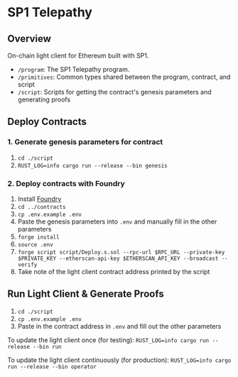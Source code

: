 # SP1 Telepathy

## Overview

On-chain light client for Ethereum built with SP1.

- `/program`: The SP1 Telepathy program.
- `/primitives`: Common types shared between the program, contract, and script
- `/script`: Scripts for getting the contract's genesis parameters and generating proofs

## Deploy Contracts

### 1. Generate genesis parameters for contract

1. `cd ./script`
2. `RUST_LOG=info cargo run --release --bin genesis`

### 2. Deploy contracts with Foundry

1. Install [Foundry](https://book.getfoundry.sh/getting-started/installation)
2. `cd ../contracts`
3. `cp .env.example .env`
4. Paste the genesis parameters into `.env` and manually fill in the other parameters
5. `forge install`
6. `source .env`
7. `forge script script/Deploy.s.sol --rpc-url $RPC_URL --private-key $PRIVATE_KEY --etherscan-api-key $ETHERSCAN_API_KEY --broadcast --verify`
8. Take note of the light client contract address printed by the script

## Run Light Client & Generate Proofs

1. `cd ./script`
2. `cp .env.example .env`
3. Paste in the contract address in `.env` and fill out the other parameters

To update the light client once (for testing): `RUST_LOG=info cargo run --release --bin run`

To update the light client continuously (for production): `RUST_LOG=info cargo run --release --bin operator`
